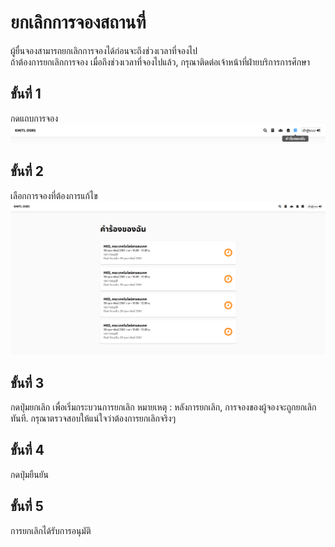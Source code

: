 # ยกเลิกการจองสถานที่

ผู้ยื่นจองสามารถยกเลิกการจองได้ก่อนจะถึงช่วงเวลาที่จองไป<br>
ถ้าต้องการยกเลิกการจอง เมื่อถึงช่วงเวลาที่จองไปแล้ว, กรุณาติดต่อเจ้าหน้าที่ฝ่ายบริการการศึกษา

## ขั้นที่ 1
กดแถบการจอง
![](../../img/navigation-bar/my-reqest-button.png)

## ขั้นที่ 2
เลือกการจองที่ต้องการแก้ไข
![](../../img/user-request/overall.png)

## ขั้นที่ 3
กดปุ่มยกเลิก เพื่อเริ่มกระบวนการยกเลิก
หมายเหตุ : หลังการยกเลิก, การจองของผู้จองจะถูกยกเลิกทันที. กรุณาตรวจสอบให้แน่ใจว่าต้องการยกเลิกจริงๆ

## ขั้นที่ 4
กดปุ่มยืนยัน

## ขั้นที่ 5
การยกเลิกได้รับการอนุมัติ
